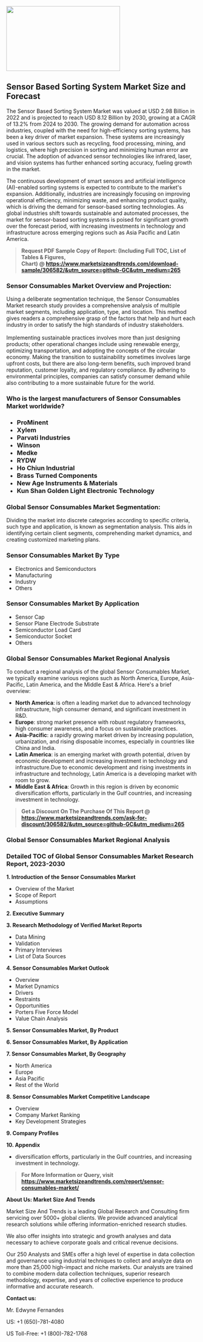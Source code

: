 <p><img class="alignnone size-medium wp-image-20088" src="https://ffe5etoiles.com/wp-content/uploads/2024/12/MST1-300x171.png" alt="" width="300" height="171" /></p><h2>Sensor Based Sorting System Market Size and Forecast</h2><p>The Sensor Based Sorting System Market was valued at USD 2.98 Billion in 2022 and is projected to reach USD 8.12 Billion by 2030, growing at a CAGR of 13.2% from 2024 to 2030. The growing demand for automation across industries, coupled with the need for high-efficiency sorting systems, has been a key driver of market expansion. These systems are increasingly used in various sectors such as recycling, food processing, mining, and logistics, where high precision in sorting and minimizing human error are crucial. The adoption of advanced sensor technologies like infrared, laser, and vision systems has further enhanced sorting accuracy, fueling growth in the market.</p><p>The continuous development of smart sensors and artificial intelligence (AI)-enabled sorting systems is expected to contribute to the market's expansion. Additionally, industries are increasingly focusing on improving operational efficiency, minimizing waste, and enhancing product quality, which is driving the demand for sensor-based sorting technologies. As global industries shift towards sustainable and automated processes, the market for sensor-based sorting systems is poised for significant growth over the forecast period, with increasing investments in technology and infrastructure across emerging regions such as Asia Pacific and Latin America.</p></p><blockquote id="" class=""><strong>Request PDF Sample Copy of Report: (Including Full TOC, List of Tables &amp; Figures, Chart)&nbsp;@&nbsp;<strong><a href="https://www.marketsizeandtrends.com/download-sample/306582/&utm_source=github-GC&utm_medium=265" target="_blank">https://www.marketsizeandtrends.com/download-sample/306582/&utm_source=github-GC&utm_medium=265</a></strong></strong></blockquote><h3 id="" class="">Sensor Consumables Market&nbsp;Overview and Projection:</h3><p id="" class="">Using a deliberate segmentation technique, the Sensor Consumables Market research study provides a comprehensive analysis of multiple market segments, including application, type, and location. This method gives readers a comprehensive grasp of the factors that help and hurt each industry in order to satisfy the high standards of industry stakeholders. <br /> <br />Implementing sustainable practices involves more than just designing products; other operational changes include using renewable energy, optimizing transportation, and adopting the concepts of the circular economy. Making the transition to sustainability sometimes involves large upfront costs, but there are also long-term benefits, such improved brand reputation, customer loyalty, and regulatory compliance. By adhering to environmental principles, companies can satisfy consumer demand while also contributing to a more sustainable future for the world.</p><h3 id="" class="">Who is the largest manufacturers of&nbsp;Sensor Consumables Market worldwide?</h3><h3 class=""><p><ul><li>ProMinent </li><li> Xylem </li><li> Parvati Industries </li><li> Winson </li><li> Medke </li><li> RYDW </li><li> Ho Chiun Industrial </li><li> Brass Turned Components </li><li> New Age Instruments & Materials </li><li> Kun Shan Golden Light Electronic Technology</li></ul></p></h3><h3 id="" class="">Global&nbsp;Sensor Consumables Market Segmentation:</h3><p id="" class="">Dividing the market into discrete categories according to specific criteria, such type and application, is known as segmentation analysis. This aids in identifying certain client segments, comprehending market dynamics, and creating customized marketing plans.</p><h3 id="" class="">Sensor Consumables Market&nbsp;By Type</h3><p><p><ul><li>Electronics and Semiconductors</li><li> Manufacturing</li><li> Industry</li><li> Others</p></li></ul></p></p><h3 id="" class="">Sensor Consumables Market&nbsp;By Application</h3><p class=""><p><ul><li>Sensor Cap</li><li> Sensor Plane Electrode Substrate</li><li> Semiconductor Load Card</li><li> Semiconductor Socket</li><li> Others</li></ul></p></p><h3 id="" class="">Global Sensor Consumables Market Regional Analysis</h3><p id="" class="">To conduct a regional analysis of the global Sensor Consumables Market, we typically examine various regions such as North America, Europe, Asia-Pacific, Latin America, and the Middle East &amp; Africa. Here's a brief overview:</p><ul><li><strong>North America</strong>: is often a leading market due to advanced technology infrastructure, high consumer demand, and significant investment in R&amp;D.</li><li><strong>Europe</strong>: strong market presence with robust regulatory frameworks, high consumer awareness, and a focus on sustainable practices.</li><li><strong>Asia-Pacific</strong>: a rapidly growing market driven by increasing population, urbanization, and rising disposable incomes, especially in countries like China and India.</li><li><strong>Latin America</strong>: is an emerging market with growth potential, driven by economic development and increasing investment in technology and infrastructure.Due to economic development and rising investments in infrastructure and technology, Latin America is a developing market with room to grow.</li><li><strong>Middle East &amp; Africa</strong>: Growth in this region is driven by economic diversification efforts, particularly in the Gulf countries, and increasing investment in technology.</li></ul><blockquote id="" class=""><strong>Get a Discount On The Purchase Of This Report @ <strong><a href="https://www.marketsizeandtrends.com/ask-for-discount/306582/&utm_source=github-GC&utm_medium=265" target="_blank">https://www.marketsizeandtrends.com/ask-for-discount/306582/&utm_source=github-GC&utm_medium=265</a></strong></strong></blockquote><h3 id="" class="">Global Sensor Consumables Market Regional Analysis</h3><h3 id="" class="">Detailed TOC of Global Sensor Consumables Market Research Report, 2023-2030</h3><p id="" class=""><strong>1. Introduction of the Sensor Consumables Market</strong></p><ul><li>Overview of the Market</li><li>Scope of Report</li><li>Assumptions</li></ul><p id="" class=""><strong>2. Executive Summary</strong></p><p id="" class=""><strong>3. Research Methodology of Verified Market Reports</strong></p><ul><li>Data Mining</li><li>Validation</li><li>Primary Interviews</li><li>List of Data Sources</li></ul><p id="" class=""><strong>4. Sensor Consumables Market Outlook</strong></p><ul><li>Overview</li><li>Market Dynamics</li><li>Drivers</li><li>Restraints</li><li>Opportunities</li><li>Porters Five Force Model</li><li>Value Chain Analysis</li></ul><p id="" class=""><strong>5. Sensor Consumables Market, By Product</strong></p><p id="" class=""><strong>6. Sensor Consumables Market, By Application</strong></p><p id="" class=""><strong>7. Sensor Consumables Market, By Geography</strong></p><ul><li>North America</li><li>Europe</li><li>Asia Pacific</li><li>Rest of the World</li></ul><p id="" class=""><strong>8. Sensor Consumables Market Competitive Landscape</strong></p><ul><li>Overview</li><li>Company Market Ranking</li><li>Key Development Strategies</li></ul><p id="" class=""><strong>9. Company Profiles</strong></p><p id="" class=""><strong>10. Appendix</strong></p><ul><li>diversification efforts, particularly in the Gulf countries, and increasing investment in technology.</li></ul><blockquote id="" class=""><strong>For More Information or Query, visit <strong><strong><a href="https://www.marketsizeandtrends.com/report/sensor-consumables-market/" target="_blank">https://www.marketsizeandtrends.com/report/sensor-consumables-market/</a></strong></strong></strong></blockquote><p id="" class=""><strong>About Us: Market Size And Trends</strong></p><p id="" class="">Market Size And Trends is a leading Global Research and Consulting firm servicing over 5000+ global clients. We provide advanced analytical research solutions while offering information-enriched research studies.</p><p id="" class="">We also offer insights into strategic and growth analyses and data necessary to achieve corporate goals and critical revenue decisions.</p><p id="" class="">Our 250 Analysts and SMEs offer a high level of expertise in data collection and governance using industrial techniques to collect and analyze data on more than 25,000 high-impact and niche markets. Our analysts are trained to combine modern data collection techniques, superior research methodology, expertise, and years of collective experience to produce informative and accurate research.</p><p id="" class=""><strong>Contact us:</strong></p><p id="" class="">Mr. Edwyne Fernandes</p><p id="" class="">US: +1 (650)-781-4080</p><p id="" class="">US Toll-Free: +1 (800)-782-1768</p>
